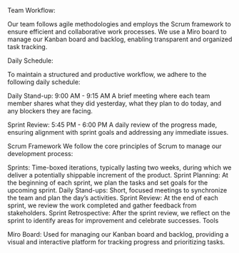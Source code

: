 Team Workflow: 

Our team follows agile methodologies and employs the Scrum framework to ensure efficient and collaborative work processes. We use a Miro board to manage our Kanban board and backlog, enabling transparent and organized task tracking.

Daily Schedule:

To maintain a structured and productive workflow, we adhere to the following daily schedule:

Daily Stand-up: 9:00 AM - 9:15 AM
A brief meeting where each team member shares what they did yesterday, what they plan to do today, and any blockers they are facing.

Sprint Review: 5:45 PM - 6:00 PM
A daily review of the progress made, ensuring alignment with sprint goals and addressing any immediate issues.

Scrum Framework
We follow the core principles of Scrum to manage our development process:

Sprints: Time-boxed iterations, typically lasting two weeks, during which we deliver a potentially shippable increment of the product.
Sprint Planning: At the beginning of each sprint, we plan the tasks and set goals for the upcoming sprint.
Daily Stand-ups: Short, focused meetings to synchronize the team and plan the day’s activities.
Sprint Review: At the end of each sprint, we review the work completed and gather feedback from stakeholders.
Sprint Retrospective: After the sprint review, we reflect on the sprint to identify areas for improvement and celebrate successes.
Tools

Miro Board: Used for managing our Kanban board and backlog, providing a visual and interactive platform for tracking progress and prioritizing tasks.
